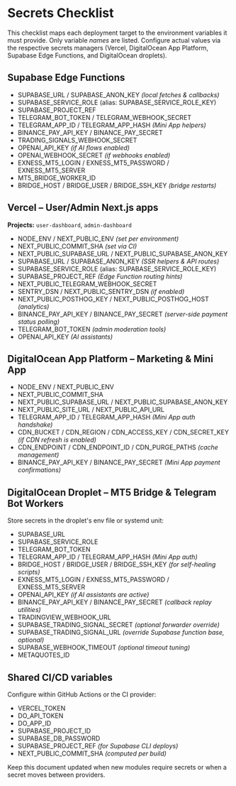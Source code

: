 # Secrets Checklist

This checklist maps each deployment target to the environment variables it must
provide. Only variable _names_ are listed. Configure actual values via the
respective secrets managers (Vercel, DigitalOcean App Platform, Supabase Edge
Functions, and DigitalOcean droplets).

## Supabase Edge Functions

- SUPABASE_URL / SUPABASE_ANON_KEY _(local fetches & callbacks)_
- SUPABASE_SERVICE_ROLE (alias: SUPABASE_SERVICE_ROLE_KEY)
- SUPABASE_PROJECT_REF
- TELEGRAM_BOT_TOKEN / TELEGRAM_WEBHOOK_SECRET
- TELEGRAM_APP_ID / TELEGRAM_APP_HASH _(Mini App helpers)_
- BINANCE_PAY_API_KEY / BINANCE_PAY_SECRET
- TRADING_SIGNALS_WEBHOOK_SECRET
- OPENAI_API_KEY _(if AI flows enabled)_
- OPENAI_WEBHOOK_SECRET _(if webhooks enabled)_
- EXNESS_MT5_LOGIN / EXNESS_MT5_PASSWORD / EXNESS_MT5_SERVER
- MT5_BRIDGE_WORKER_ID
- BRIDGE_HOST / BRIDGE_USER / BRIDGE_SSH_KEY _(bridge restarts)_

## Vercel – User/Admin Next.js apps

**Projects:** `user-dashboard`, `admin-dashboard`

- NODE_ENV / NEXT_PUBLIC_ENV _(set per environment)_
- NEXT_PUBLIC_COMMIT_SHA _(set via CI)_
- NEXT_PUBLIC_SUPABASE_URL / NEXT_PUBLIC_SUPABASE_ANON_KEY
- SUPABASE_URL / SUPABASE_ANON_KEY _(SSR helpers & API routes)_
- SUPABASE_SERVICE_ROLE (alias: SUPABASE_SERVICE_ROLE_KEY)
- SUPABASE_PROJECT_REF _(Edge Function routing hints)_
- NEXT_PUBLIC_TELEGRAM_WEBHOOK_SECRET
- SENTRY_DSN / NEXT_PUBLIC_SENTRY_DSN _(if enabled)_
- NEXT_PUBLIC_POSTHOG_KEY / NEXT_PUBLIC_POSTHOG_HOST _(analytics)_
- BINANCE_PAY_API_KEY / BINANCE_PAY_SECRET _(server-side payment status
  polling)_
- TELEGRAM_BOT_TOKEN _(admin moderation tools)_
- OPENAI_API_KEY _(AI assistants)_

## DigitalOcean App Platform – Marketing & Mini App

- NODE_ENV / NEXT_PUBLIC_ENV
- NEXT_PUBLIC_COMMIT_SHA
- NEXT_PUBLIC_SUPABASE_URL / NEXT_PUBLIC_SUPABASE_ANON_KEY
- NEXT_PUBLIC_SITE_URL / NEXT_PUBLIC_API_URL
- TELEGRAM_APP_ID / TELEGRAM_APP_HASH _(Mini App auth handshake)_
- CDN_BUCKET / CDN_REGION / CDN_ACCESS_KEY / CDN_SECRET_KEY _(if CDN refresh is
  enabled)_
- CDN_ENDPOINT / CDN_ENDPOINT_ID / CDN_PURGE_PATHS _(cache management)_
- BINANCE_PAY_API_KEY / BINANCE_PAY_SECRET _(Mini App payment confirmations)_

## DigitalOcean Droplet – MT5 Bridge & Telegram Bot Workers

Store secrets in the droplet's env file or systemd unit:

- SUPABASE_URL
- SUPABASE_SERVICE_ROLE
- TELEGRAM_BOT_TOKEN
- TELEGRAM_APP_ID / TELEGRAM_APP_HASH _(Mini App auth)_
- BRIDGE_HOST / BRIDGE_USER / BRIDGE_SSH_KEY _(for self-healing scripts)_
- EXNESS_MT5_LOGIN / EXNESS_MT5_PASSWORD / EXNESS_MT5_SERVER
- OPENAI_API_KEY _(if AI assistants are active)_
- BINANCE_PAY_API_KEY / BINANCE_PAY_SECRET _(callback replay utilities)_
- TRADINGVIEW_WEBHOOK_URL
- SUPABASE_TRADING_SIGNAL_SECRET _(optional forwarder override)_
- SUPABASE_TRADING_SIGNAL_URL _(override Supabase function base, optional)_
- SUPABASE_WEBHOOK_TIMEOUT _(optional timeout tuning)_
- METAQUOTES_ID

## Shared CI/CD variables

Configure within GitHub Actions or the CI provider:

- VERCEL_TOKEN
- DO_API_TOKEN
- DO_APP_ID
- SUPABASE_PROJECT_ID
- SUPABASE_DB_PASSWORD
- SUPABASE_PROJECT_REF _(for Supabase CLI deploys)_
- NEXT_PUBLIC_COMMIT_SHA _(computed per build)_

Keep this document updated when new modules require secrets or when a secret
moves between providers.
